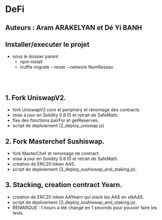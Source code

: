 # DeFi
## Auteurs : Aram ARAKELYAN et Dé Yi BANH

## Installer/executer le projet
- sous le dossier parent
  - npm install
  - truffle migrate --reset --network NomReseau 

<br/>
<br/>

## 1. Fork UniswapV2.
- fork UniswapV2 core et periphery et renomage des contracts.
- mise à jour en Solidity 0.8.10 et retrait de SafeMath.
- fixe des fonctions pairFor et getReserves.
- script de deploiement (2_deploy_uniswap.js) 

## 2. Fork Masterchef Sushiswap.
- fork MasterChef et renomage de contract.
- mise à jour en Solidity 0.8.10 et retrait de SafeMath.
- creation de ERC20 token AAS.
- script de deploiement (3_deploy_sushiswap_and_staking.js).


## 3. Stacking, creation contract Yearn.
- creation de ERC20 token AAYearn qui stack les AAS en stkAAS.
- script de deploiement (3_deploy_sushiswap_and_staking.js).
- REMARQUE : 1 hours a été changé en 1 seconds pour pouvoir faire les tests.

